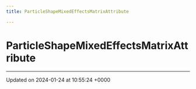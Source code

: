 ```yaml
---
title: ParticleShapeMixedEffectsMatrixAttribute

---
```


# ParticleShapeMixedEffectsMatrixAttribute





-------------------------------

Updated on 2024-01-24 at 10:55:24 +0000